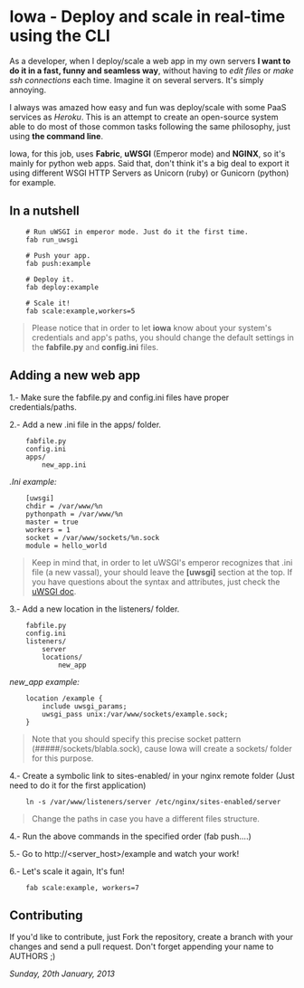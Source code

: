 Iowa - Deploy and scale in real-time using the CLI
==================================================

As a developer, when I deploy/scale a web app in my own servers **I want to do
it in a fast, funny and seamless way**, without having to *edit files* or *make
ssh connections* each time. Imagine it on several servers. It's simply annoying.

I always was amazed how easy and fun was deploy/scale with some PaaS services
as *Heroku*. This is an attempt to create an open-source system able to
do most of those common tasks following the same philosophy, just using
**the command line**.

Iowa, for this job, uses **Fabric**, **uWSGI** (Emperor mode) and **NGINX**, so it's mainly
for python web apps. Said that, don't think it's a big deal to export it using different
WSGI HTTP Servers as Unicorn (ruby) or Gunicorn (python) for example.

In a nutshell
-------------

```
	# Run uWSGI in emperor mode. Just do it the first time.
	fab run_uwsgi

	# Push your app.
	fab push:example

	# Deploy it.
	fab deploy:example

	# Scale it!
	fab scale:example,workers=5

```
> Please notice that in order to let **iowa** know about your system's credentials and app's paths,
  you should change the default settings in the **fabfile.py** and **config.ini** files.
  
Adding a new web app
--------------------

1.- Make sure the fabfile.py and config.ini files have proper credentials/paths.

2.- Add a new .ini file in the apps/ folder.

```
	fabfile.py
	config.ini
	apps/
		new_app.ini
```
*.Ini example:*

```
	[uwsgi]
	chdir = /var/www/%n
	pythonpath = /var/www/%n
	master = true
	workers = 1
	socket = /var/www/sockets/%n.sock
	module = hello_world
```
> Keep in mind that, in order to let uWSGI's emperor recognizes that .ini file (a new vassal), your should
  leave the **[uwsgi]** section at the top. If you have questions about the syntax and
  attributes, just check the [uWSGI doc](http://uwsgi-docs.readthedocs.org/en/latest/Options.html "uWSGI doc").

3.- Add a new location in the listeners/ folder.

```
	fabfile.py
	config.ini
	listeners/
		server
		locations/
			new_app
```

*new_app example:*

```
	location /example {
    	include uwsgi_params;
    	uwsgi_pass unix:/var/www/sockets/example.sock;
	}
```
> Note that you should specify this precise socket pattern (#####/sockets/blabla.sock), cause Iowa
  will create a sockets/ folder for this purpose.
  
4.- Create a symbolic link to sites-enabled/ in your nginx remote folder (Just need to do it for the 
    first application)
    
```
	ln -s /var/www/listeners/server /etc/nginx/sites-enabled/server
```
> Change the paths in case you have a different files structure.
  
4.- Run the above commands in the specified order (fab push....)

5.- Go to http://<server_host>/example and watch your work!

6.- Let's scale it again, It's fun!
```
	fab scale:example, workers=7 
```

Contributing
------------

If you'd like to contribute, just Fork the repository, create a branch with your changes and send a pull request. 
Don't forget appending your name to AUTHORS ;)


*Sunday, 20th January, 2013*
